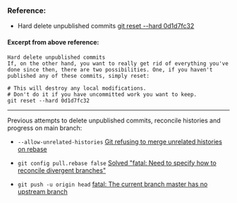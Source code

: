 ### Reference:
- Hard delete unpublished commits [git reset --hard 0d1d7fc32](https://stackoverflow.com/questions/4114095/how-do-i-revert-a-git-repository-to-a-previous-commit)

#### Excerpt from above reference:

```
Hard delete unpublished commits
If, on the other hand, you want to really get rid of everything you've done since then, there are two possibilities. One, if you haven't published any of these commits, simply reset:

# This will destroy any local modifications.
# Don't do it if you have uncommitted work you want to keep.
git reset --hard 0d1d7fc32
```

-------------------------

Previous attempts to delete unpublished commits, reconcile histories and progress on main branch:
-  `--allow-unrelated-histories` [Git refusing to merge unrelated histories on rebase](https://stackoverflow.com/questions/37937984/git-refusing-to-merge-unrelated-histories-on-rebase)

- `git config pull.rebase false` [Solved "fatal: Need to specify how to reconcile divergent branches"](https://www.cyberithub.com/solved-fatal-need-to-specify-how-to-reconcile-divergent-branches/)

- `git push -u origin head` [fatal: The current branch master has no upstream branch](https://stackoverflow.com/questions/23401652/fatal-the-current-branch-master-has-no-upstream-branch)